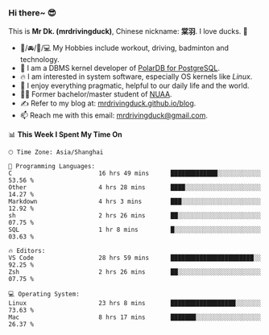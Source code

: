 ### Hi there~ 😎

This is **Mr Dk. (mrdrivingduck)**, Chinese nickname: **棠羽**. I love ducks. 🦆

- 💪/🚘/🏸/💻 My Hobbies include workout, driving, badminton and technology.
- 🍊 I am a DBMS kernel developer of [PolarDB for PostgreSQL](https://github.com/ApsaraDB/PolarDB-for-PostgreSQL).
- 🔥 I am interested in system software, especially OS kernels like *Linux*.
- 🔧 I enjoy everything pragmatic, helpful to our daily life and the world.
- 👨‍🎓 Former bachelor/master student of [NUAA](https://en.wikipedia.org/wiki/Nanjing_University_of_Aeronautics_and_Astronautics).
- ✍ Refer to my blog at: [mrdrivingduck.github.io/blog](https://mrdrivingduck.github.io/blog/).
- 📫 Reach me with this email: [mrdrivingduck@gmail.com](mailto:mrdrivingduck@gmail.com).

<!--START_SECTION:waka-->
📊 **This Week I Spent My Time On** 

```text
🕑︎ Time Zone: Asia/Shanghai

💬 Programming Languages: 
C                        16 hrs 49 mins      █████████████░░░░░░░░░░░░   53.56 % 
Other                    4 hrs 28 mins       ████░░░░░░░░░░░░░░░░░░░░░   14.27 % 
Markdown                 4 hrs 3 mins        ███░░░░░░░░░░░░░░░░░░░░░░   12.92 % 
sh                       2 hrs 26 mins       ██░░░░░░░░░░░░░░░░░░░░░░░   07.75 % 
SQL                      1 hr 8 mins         █░░░░░░░░░░░░░░░░░░░░░░░░   03.63 % 

🔥 Editors: 
VS Code                  28 hrs 59 mins      ███████████████████████░░   92.25 % 
Zsh                      2 hrs 26 mins       ██░░░░░░░░░░░░░░░░░░░░░░░   07.75 % 

💻 Operating System: 
Linux                    23 hrs 8 mins       ██████████████████░░░░░░░   73.63 % 
Mac                      8 hrs 17 mins       ███████░░░░░░░░░░░░░░░░░░   26.37 % 
```


<!--END_SECTION:waka-->

<!-- ![Mr Dk.'s GitHub Stats](https://github-readme-stats.vercel.app/api?username=mrdrivingduck&count_private&show_icons=true&theme=buefy) -->

<!-- ![Most Used Languages](https://github-readme-stats.vercel.app/api/top-langs/?username=mrdrivingduck&exclude_repo=mips32-CPU,snort-tcp-socket&theme=buefy&layout=compact&langs_count=10) -->


<!--
**mrdrivingduck/mrdrivingduck** is a ✨ _special_ ✨ repository because its `README.md` (this file) appears on your GitHub profile.

Here are some ideas to get you started:

- 🔭 I’m currently working on ...
- 🌱 I’m currently learning ...
- 👯 I’m looking to collaborate on ...
- 🤔 I’m looking for help with ...
- 💬 Ask me about ...
- 📫 How to reach me: ...
- 😄 Pronouns: ...
- ⚡ Fun fact: ...
-->
